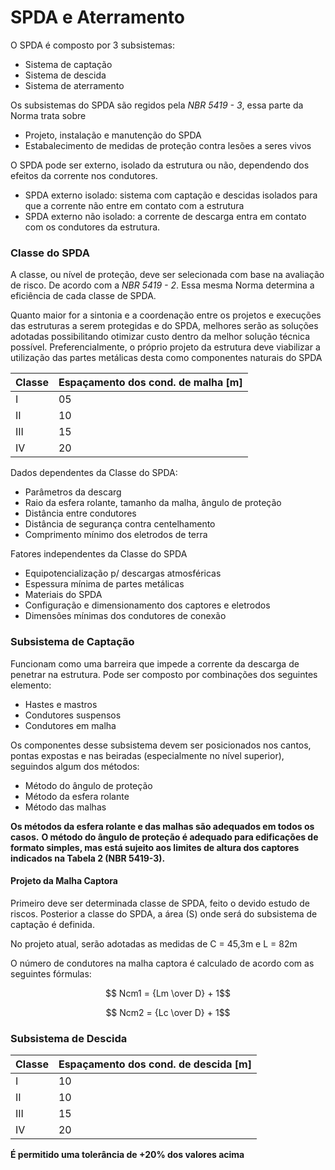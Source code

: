 # SPDA e Aterramento

O SPDA é composto por 3 subsistemas:
- Sistema de captação
- Sistema de descida
- Sistema de aterramento


Os subsistemas do SPDA são regidos pela _NBR 5419 - 3_, essa parte da Norma trata sobre
- Projeto, instalação e manutenção do SPDA
- Estabalecimento de medidas de proteção contra lesões a seres vivos

O SPDA pode ser externo, isolado da estrutura ou não, dependendo dos efeitos da corrente nos condutores.
- SPDA externo isolado: sistema com captação e descidas isolados para que a corrente não entre em contato com a estrutura
- SPDA externo não isolado: a corrente de descarga entra em contato com os condutores da estrutura.

### Classe do SPDA

A classe, ou nível de proteção, deve ser selecionada com base na avaliação de risco. De acordo com a _NBR 5419 - 2_. 
Essa mesma Norma determina a eficiência de cada classe de SPDA.

Quanto maior for a sintonia e a coordenação entre os projetos e execuções das estruturas a serem
protegidas e do SPDA, melhores serão as soluções adotadas possibilitando otimizar custo dentro
da melhor solução técnica possível. Preferencialmente, o próprio projeto da estrutura deve viabilizar
a utilização das partes metálicas desta como componentes naturais do SPDA

| Classe | Espaçamento dos cond. de malha [m] |
|--------|-----------------|
|   I    |      05         |
|   II   |      10         |
|   III  |      15         |
|   IV   |      20         |

Dados dependentes da Classe do SPDA:
- Parâmetros da descarg
- Raio da esfera rolante, tamanho da malha, ângulo de proteção
- Distância entre condutores
- Distância de segurança contra centelhamento
- Comprimento mínimo dos eletrodos de terra

Fatores independentes da Classe do SPDA
- Equipotencialização p/ descargas atmosféricas
- Espessura mínima de partes metálicas
- Materiais do SPDA
- Configuração e dimensionamento dos captores e eletrodos
- Dimensões mínimas dos condutores de conexão


### Subsistema de Captação

Funcionam como uma barreira que impede a corrente da descarga de penetrar na estrutura.
Pode ser composto por combinações dos seguintes elemento:
- Hastes e mastros
- Condutores suspensos
- Condutores em malha

Os componentes desse subsistema devem ser posicionados nos cantos, pontas expostas e nas beiradas (especialmente no nível superior), seguindos algum dos métodos:
- Método do ângulo de proteção
- Método da esfera rolante
- Método das malhas

**Os métodos da esfera rolante e das malhas são adequados em todos os casos.**
**O método do ângulo de proteção é adequado para edificações de formato simples, mas está sujeito
aos limites de altura dos captores indicados na Tabela 2 (NBR 5419-3).**

#### Projeto da Malha Captora

Primeiro deve ser determinada classe de SPDA, feito o devido estudo de riscos.
Posterior a classe do SPDA, a área (S) onde será do subsistema de captação é definida.

No projeto atual, serão adotadas as medidas de C = 45,3m e L = 82m

O número de condutores na malha captora é calculado de acordo com as seguintes fórmulas:

$$ Ncm1 = {Lm \over D} + 1$$

$$ Ncm2 = {Lc \over D} + 1$$





### Subsistema de Descida

| Classe | Espaçamento dos cond. de descida [m] |
|--------|-----------------|
|   I    |      10         |
|   II   |      10         |
|   III  |      15         |
|   IV   |      20         |

**É permitido uma tolerância de +20% dos valores acima**

